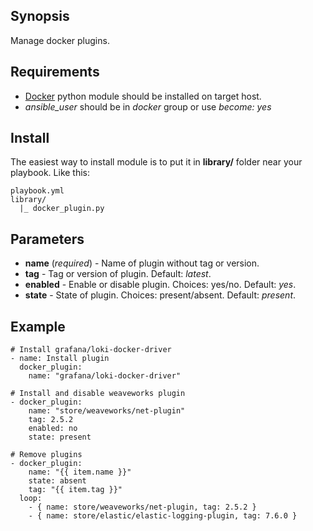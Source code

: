 ## Synopsis
Manage docker plugins.

## Requirements
- [Docker](http://github.com) python module should be installed on target host.
- *ansible_user* should be in *docker* group or use *become: yes*

## Install
The easiest way to install module is to put it in **library/** folder near your playbook.
Like this:
```buildoutcfg
playbook.yml
library/
  |_ docker_plugin.py
```

## Parameters

- **name** (*required*) - Name of plugin without tag or version.
- **tag** - Tag or version of plugin. Default: *latest*.
- **enabled** - Enable or disable plugin. Choices: yes/no. Default: *yes*.
- **state** - State of plugin. Choices: present/absent. Default: *present*.

## Example

```buildoutcfg
# Install grafana/loki-docker-driver
- name: Install plugin
  docker_plugin:
    name: "grafana/loki-docker-driver"

# Install and disable weaveworks plugin
- docker_plugin:
    name: "store/weaveworks/net-plugin"
    tag: 2.5.2
    enabled: no
    state: present

# Remove plugins
- docker_plugin:
    name: "{{ item.name }}"
    state: absent
    tag: "{{ item.tag }}"
  loop:
    - { name: store/weaveworks/net-plugin, tag: 2.5.2 }
    - { name: store/elastic/elastic-logging-plugin, tag: 7.6.0 }
```
